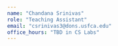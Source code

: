 ```yaml
---
name: "Chandana Srinivas"
role: "Teaching Assistant"
email: "csrinivas3@dons.usfca.edu"
office_hours: "TBD in CS Labs"
---
```

